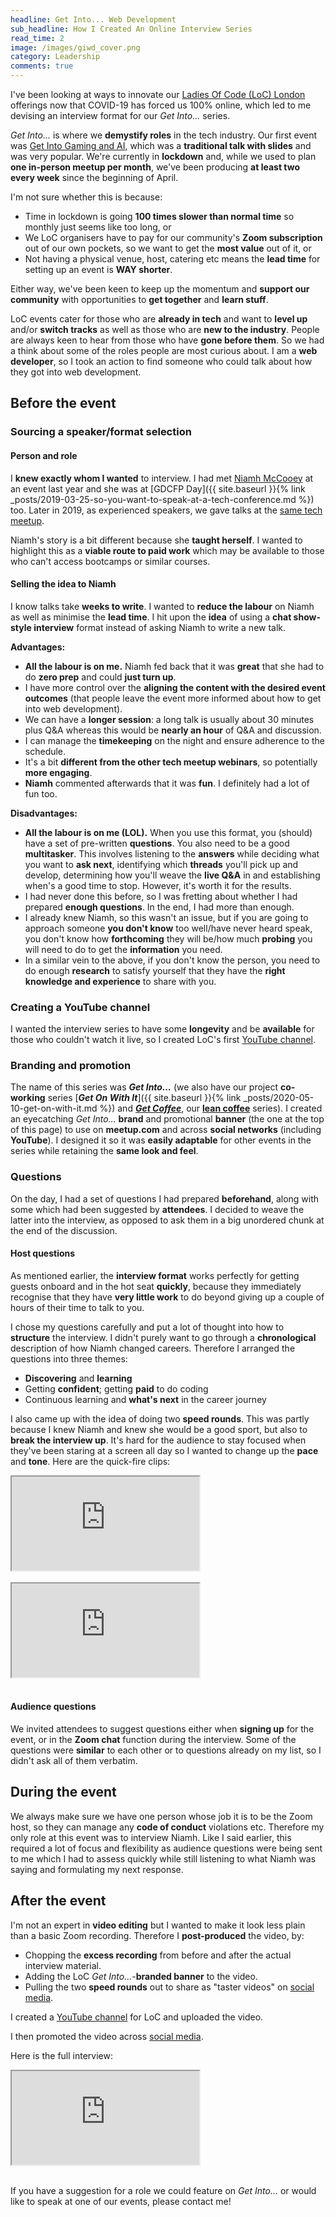 ```yaml
---
headline: Get Into... Web Development
sub_headline: How I Created An Online Interview Series
read_time: 2
image: /images/giwd_cover.png
category: Leadership
comments: true
---
```


I've been looking at ways to innovate our [Ladies Of Code (LoC) London](https://www.meetup.com/Ladies-of-Code-UK) offerings now that COVID-19 has forced us 100% online, which led to me devising an interview format for our *Get Into...* series.

*Get Into...* is where we **demystify roles** in the tech industry.  Our first event was [Get Into Gaming and AI](https://www.meetup.com/Ladies-of-Code-UK/events/269878055/), which was a **traditional talk with slides** and was very popular.  We're currently in **lockdown** and, while we used to plan **one in-person meetup per month**, we've been producing **at least two every week** since the beginning of April.

I'm not sure whether this is because:

* Time in lockdown is going **100 times slower than normal time** so monthly just seems like too long, or
* We LoC organisers have to pay for our community's **Zoom subscription** out of our own pockets, so we want to get the **most value** out of it, or
* Not having a physical venue, host, catering etc means the **lead time** for setting up an event is **WAY shorter**.

Either way, we've been keen to keep up the momentum and **support our community** with opportunities to **get together** and **learn stuff**.

LoC events cater for those who are **already in tech** and want to **level up** and/or **switch tracks** as well as those who are **new to the industry**.  People are always keen to hear from those who have **gone before them**.  So we had a think about some of the roles people are most curious about.  I am a **web developer**, so I took an action to find someone who could talk about how they got into web development.

## Before the event

### Sourcing a speaker/format selection

#### Person and role

I **knew exactly whom I wanted** to interview.  I had met [Niamh McCooey](https://twitter.com/niamhmccoo) at an event last year and she was at [GDCFP Day]({{ site.baseurl }}{% link _posts/2019-03-25-so-you-want-to-speak-at-a-tech-conference.md %}) too.  Later in 2019, as experienced speakers, we gave talks at the [same tech meetup](https://codebar.io/meetings/monthly-oct-2019).

Niamh's story is a bit different because she **taught herself**.  I wanted to highlight this as a **viable route to paid work** which may be available to those who can't access bootcamps or similar courses.

#### Selling the idea to Niamh

I know talks take **weeks to write**.  I wanted to **reduce the labour** on Niamh as well as minimise the **lead time**.  I hit upon the **idea** of using a **chat show-style interview** format instead of asking Niamh to write a new talk.

**Advantages:**

* **All the labour is on me.**  Niamh fed back that it was **great** that she had to do **zero prep** and could **just turn up**.
* I have more control over the **aligning the content with the desired event outcomes** (that people leave the event more informed about how to get into web development).
* We can have a **longer session**: a long talk is usually about 30 minutes plus Q&A whereas this would be **nearly an hour** of Q&A and discussion.
* I can manage the **timekeeping** on the night and ensure adherence to the schedule.
* It's a bit **different from the other tech meetup webinars**, so potentially **more engaging**.
* **Niamh** commented afterwards that it was **fun**.  I definitely had a lot of fun too.

**Disadvantages:**

* **All the labour is on me (LOL).**  When you use this format, you (should) have a set of pre-written **questions**.  You also need to be a good **multitasker**.  This involves listening to the **answers** while deciding what you want to **ask next**, identifying which **threads** you'll pick up and develop, determining how you'll weave the **live Q&A** in and establishing when's a good time to stop.  However, it's worth it for the results.
* I had never done this before, so I was fretting about whether I had prepared **enough questions**.  In the end, I had more than enough.
* I already knew Niamh, so this wasn't an issue, but if you are going to approach someone **you don't know** too well/have never heard speak, you don't know how **forthcoming** they will be/how much **probing** you will need to do to get the **information** you need.
* In a similar vein to the above, if you don't know the person, you need to do enough **research** to satisfy yourself that they have the **right knowledge and experience** to share with you.

### Creating a YouTube channel

I wanted the interview series to have some **longevity** and be **available** for those who couldn't watch it live, so I created LoC's first [YouTube channel](https://www.youtube.com/channel/UCF-o7cvylZZjRkoZhe1T5zw/videos).

### Branding and promotion

The name of this series was ***Get Into...*** (we also have our project **co-working** series [***Get On With It***]({{ site.baseurl }}{% link _posts/2020-05-10-get-on-with-it.md %}) and [***Get Coffee***](https://www.meetup.com/Ladies-of-Code-UK/events/270677983/), our [**lean coffee**](https://leancoffee.org/) series).  I created an eyecatching *Get Into...* **brand** and promotional **banner** (the one at the top of this page) to use on **meetup.com** and across **social networks** (including **YouTube**).  I designed it so it was **easily adaptable** for other events in the series while retaining the **same look and feel**.

### Questions

On the day, I had a set of questions I had prepared **beforehand**, along with some which had been suggested by **attendees**.  I decided to weave the latter into the interview, as opposed to ask them in a big unordered chunk at the end of the discussion.

#### Host questions

As mentioned earlier, the **interview format** works perfectly for getting guests onboard and in the hot seat **quickly**, because they immediately recognise that they have **very little work** to do beyond giving up a couple of hours of their time to talk to you.

I chose my questions carefully and put a lot of thought into how to **structure** the interview.  I didn't purely want to go through a **chronological** description of how Niamh changed careers.  Therefore I arranged the questions into three themes:

* **Discovering** and **learning**
* Getting **confident**; getting **paid** to do coding
* Continuous learning and **what's next** in the career journey

I also came up with the idea of doing two **speed rounds**.  This was partly because I knew Niamh and knew she would be a good sport, but also to **break the interview up**.  It's hard for the audience to stay focused when they've been staring at a screen all day so I wanted to change up the **pace** and **tone**.  Here are the quick-fire clips:

<div class="embed-responsive embed-responsive-16by9">
  <iframe class="embed-responsive-item" src="https://www.youtube.com/embed/1cDdGf7VDTw" allowfullscreen></iframe>
</div><br/>

<div class="embed-responsive embed-responsive-16by9">
  <iframe class="embed-responsive-item" src="https://www.youtube.com/embed/NSOwXI6ohnA" allowfullscreen></iframe>
</div><br/>

#### Audience questions

We invited attendees to suggest questions either when **signing up** for the event, or in the **Zoom chat** function during the interview.  Some of the questions were **similar** to each other or to questions already on my list, so I didn't ask all of them verbatim.

## During the event

We always make sure we have one person whose job it is to be the Zoom host, so they can manage any **code of conduct** violations etc.  Therefore my only role at this event was to interview Niamh.  Like I said earlier, this required a lot of focus and flexibility as audience questions were being sent to me which I had to assess quickly while still listening to what Niamh was saying and formulating my next response.

## After the event

I'm not an expert in **video editing** but I wanted to make it look less plain than a basic Zoom recording.  Therefore I **post-produced** the video, by:

* Chopping the **excess recording** from before and after the actual interview material. 
* Adding the LoC *Get Into...*-**branded banner** to the video.
* Pulling the two **speed rounds** out to share as "taster videos" on [social media](https://twitter.com/SuzeShardlow/status/1257240046916243456?s=20).

I created a [YouTube channel](https://www.youtube.com/channel/UCF-o7cvylZZjRkoZhe1T5zw) for LoC and uploaded the video.

I then promoted the video across [social media](https://www.linkedin.com/posts/activity-6662739656297205760-zZgl).

Here is the full interview:

<div class="embed-responsive embed-responsive-16by9">
  <iframe class="embed-responsive-item" src="https://www.youtube.com/embed/80YTIqciZW8" allowfullscreen></iframe>
</div><br/>

If you have a suggestion for a role we could feature on *Get Into...* or would like to speak at one of our events, please contact me!
